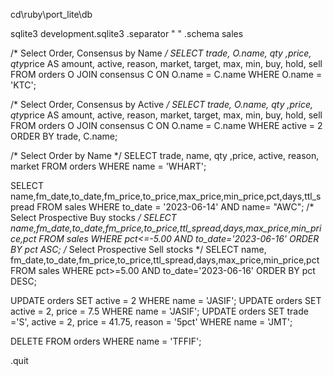 
cd\ruby\port_lite\db

sqlite3 development.sqlite3
.separator " "
.schema sales

/* Select Order, Consensus by Name */
SELECT trade, O.name, qty ,price, qty*price AS amount, active, reason, market, target, max, min, buy, hold, sell FROM orders O JOIN consensus C ON O.name  = C.name WHERE O.name = 'KTC';

/* Select Order, Consensus by Active */
SELECT trade, O.name, qty ,price, qty*price AS amount, active, reason, market, target, max, min, buy, hold, sell FROM orders O JOIN consensus C ON O.name  = C.name WHERE active = 2 ORDER BY trade, C.name;

/* Select Order by Name */
SELECT trade, name, qty ,price, active, reason, market FROM orders WHERE name = 'WHART';

SELECT name,fm_date,to_date,fm_price,to_price,max_price,min_price,pct,days,ttl_spread FROM sales WHERE to_date = '2023-06-14' AND name= "AWC";
/* Select Prospective Buy stocks */
SELECT name,fm_date,to_date,fm_price,to_price,ttl_spread,days,max_price,min_price,pct FROM sales WHERE pct<=-5.00 AND to_date='2023-06-16' ORDER BY pct ASC;
/* Select Prospective Sell stocks */
SELECT name, fm_date,to_date,fm_price,to_price,ttl_spread,days,max_price,min_price,pct FROM sales WHERE pct>=5.00 AND to_date='2023-06-16' ORDER BY pct DESC;

UPDATE orders SET active = 2 WHERE name = 'JASIF';
UPDATE orders SET active = 2, price = 7.5 WHERE name = 'JASIF';
UPDATE orders SET trade ='S', active = 2, price = 41.75, reason = '5pct' WHERE name = 'JMT';

DELETE FROM orders WHERE name = 'TFFIF';

.quit